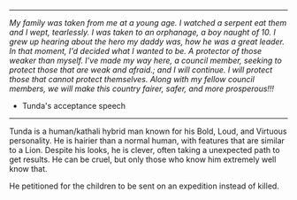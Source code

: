
---
*My family was taken from me at a young age. I watched a serpent eat them and I wept, tearlessly. I was taken to an orphanage, a boy naught of 10. I grew up hearing about the hero my daddy was, how he was a great leader. In that moment, I'd decided what I wanted to be. A protector of those weaker than myself.  I've made my way here, a council member, seeking to protect those that are weak and afraid.; and I will continue.  I will protect those that cannot protect themselves. Along with my fellow council members, we will make this country fairer, safer, and more prosperous!!!*
- Tunda's acceptance speech
---

Tunda is a human/kathali hybrid man known for his Bold, Loud, and Virtuous personality. He is hairier than a normal human, with features that are similar to a Lion. Despite his looks, he is clever, often taking a unexpected path to get results. He can be cruel, but only those who know him extremely well know that.

He petitioned for the children to be sent on an expedition instead of killed.